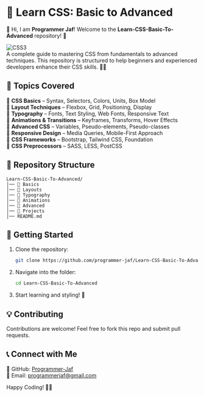 # 🎨 Learn CSS: Basic to Advanced

👋 Hi, I am **Programmer Jaf**! Welcome to the **Learn-CSS-Basic-To-Advanced** repository! 🚀

![CSS3](https://img.shields.io/badge/CSS3-1572B6?style=for-the-badge&logo=css3&logoColor=white)  
A complete guide to mastering CSS from fundamentals to advanced techniques. This repository is structured to help beginners and experienced developers enhance their CSS skills. 🎨✨

## 📖 Topics Covered

📌 **CSS Basics** – Syntax, Selectors, Colors, Units, Box Model  
📌 **Layout Techniques** – Flexbox, Grid, Positioning, Display  
📌 **Typography** – Fonts, Text Styling, Web Fonts, Responsive Text  
📌 **Animations & Transitions** – Keyframes, Transforms, Hover Effects  
📌 **Advanced CSS** – Variables, Pseudo-elements, Pseudo-classes  
📌 **Responsive Design** – Media Queries, Mobile-First Approach  
📌 **CSS Frameworks** – Bootstrap, Tailwind CSS, Foundation  
📌 **CSS Preprocessors** – SASS, LESS, PostCSS

## 📂 Repository Structure

```
Learn-CSS-Basic-To-Advanced/
│── 📁 Basics
│── 📁 Layouts
│── 📁 Typography
│── 📁 Animations
│── 📁 Advanced
│── 📁 Projects
│── README.md
```

## 🚀 Getting Started

1. Clone the repository:
   ```bash
   git clone https://github.com/programmer-jaf/Learn-CSS-Basic-To-Advanced.git
   ```
2. Navigate into the folder:
   ```bash
   cd Learn-CSS-Basic-To-Advanced
   ```
3. Start learning and styling! 🎨

## 💡 Contributing

Contributions are welcome! Feel free to fork this repo and submit pull requests.

## 📞 Connect with Me

🔗 GitHub: [Programmer-Jaf](https://github.com/programmer-jaf)  
📧 Email: programmerjaf@gmail.com

Happy Coding! 🎨🚀
